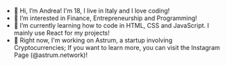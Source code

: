 - 👋 Hi, I’m Andrea! I'm 18, I live in Italy and I love coding!
- 👀 I’m interested in Finance, Entrepreneurship and Programming! 
- 🌱 I’m currently learning how to code in HTML, CSS and JavaScript. I mainly use React for my projects!
- 💙 Right now, I'm working on Astrum, a startup involving Cryptocurrencies; If you want to learn more, you can visit the Instagram Page (@astrum.network)!

<!---
NotFrancee/NotFrancee is a ✨ special ✨ repository because its `README.md` (this file) appears on your GitHub profile.
You can click the Preview link to take a look at your changes.
--->
